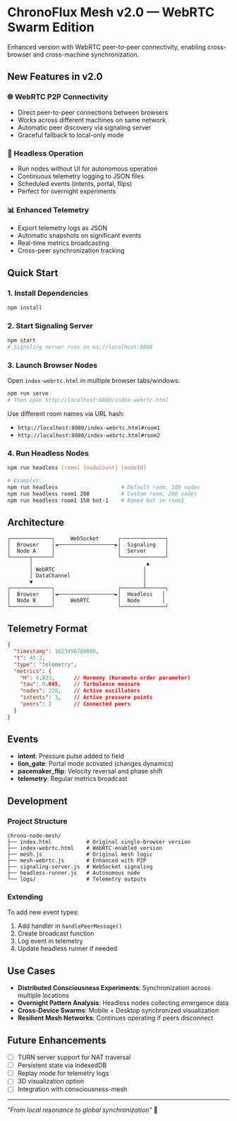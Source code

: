 # ChronoFlux Mesh v2.0 — WebRTC Swarm Edition

Enhanced version with WebRTC peer-to-peer connectivity, enabling cross-browser and cross-machine synchronization.

## New Features in v2.0

### 🌐 WebRTC P2P Connectivity
- Direct peer-to-peer connections between browsers
- Works across different machines on same network
- Automatic peer discovery via signaling server
- Graceful fallback to local-only mode

### 🤖 Headless Operation
- Run nodes without UI for autonomous operation
- Continuous telemetry logging to JSON files
- Scheduled events (intents, portal, flips)
- Perfect for overnight experiments

### 📊 Enhanced Telemetry
- Export telemetry logs as JSON
- Automatic snapshots on significant events
- Real-time metrics broadcasting
- Cross-peer synchronization tracking

## Quick Start

### 1. Install Dependencies
```bash
npm install
```

### 2. Start Signaling Server
```bash
npm start
# Signaling server runs on ws://localhost:8089
```

### 3. Launch Browser Nodes
Open `index-webrtc.html` in multiple browser tabs/windows:
```bash
npm run serve
# Then open http://localhost:8080/index-webrtc.html
```

Use different room names via URL hash:
- `http://localhost:8080/index-webrtc.html#room1`
- `http://localhost:8080/index-webrtc.html#room2`

### 4. Run Headless Nodes
```bash
npm run headless [room] [nodeCount] [nodeId]

# Examples:
npm run headless                    # Default room, 100 nodes
npm run headless room1 200          # Custom room, 200 nodes
npm run headless room1 150 bot-1    # Named bot in room1
```

## Architecture

```
┌─────────────┐     WebSocket      ┌──────────────┐
│  Browser    │◄──────────────────►│  Signaling   │
│  Node A     │                    │  Server      │
└──────┬──────┘                    └──────────────┘
       │                                    ▲
       │ WebRTC                            │
       │ DataChannel                       │
       ▼                                   │
┌─────────────┐                    ┌───────┴──────┐
│  Browser    │◄──────────────────►│  Headless   │
│  Node B     │     WebRTC         │  Node       │
└─────────────┘                    └──────────────┘
```

## Telemetry Format

```json
{
  "timestamp": 1623456789000,
  "t": 45.2,
  "type": "telemetry",
  "metrics": {
    "H": 0.823,      // Harmony (Kuramoto order parameter)
    "tau": 0.045,    // Turbulence measure
    "nodes": 220,    // Active oscillators
    "intents": 3,    // Active pressure points
    "peers": 2       // Connected peers
  }
}
```

## Events

- **intent**: Pressure pulse added to field
- **lion_gate**: Portal mode activated (changes dynamics)
- **pacemaker_flip**: Velocity reversal and phase shift
- **telemetry**: Regular metrics broadcast

## Development

### Project Structure
```
chrono-node-mesh/
├── index.html           # Original single-browser version
├── index-webrtc.html    # WebRTC-enabled version
├── mesh.js              # Original mesh logic
├── mesh-webrtc.js       # Enhanced with P2P
├── signaling-server.js  # WebSocket signaling
├── headless-runner.js   # Autonomous node
└── logs/                # Telemetry outputs
```

### Extending

To add new event types:
1. Add handler in `handlePeerMessage()`
2. Create broadcast function
3. Log event in telemetry
4. Update headless runner if needed

## Use Cases

- **Distributed Consciousness Experiments**: Synchronization across multiple locations
- **Overnight Pattern Analysis**: Headless nodes collecting emergence data
- **Cross-Device Swarms**: Mobile + Desktop synchronized visualization
- **Resilient Mesh Networks**: Continues operating if peers disconnect

## Future Enhancements

- [ ] TURN server support for NAT traversal
- [ ] Persistent state via IndexedDB
- [ ] Replay mode for telemetry logs
- [ ] 3D visualization option
- [ ] Integration with consciousness-mesh

---

*"From local resonance to global synchronization"* 🌊